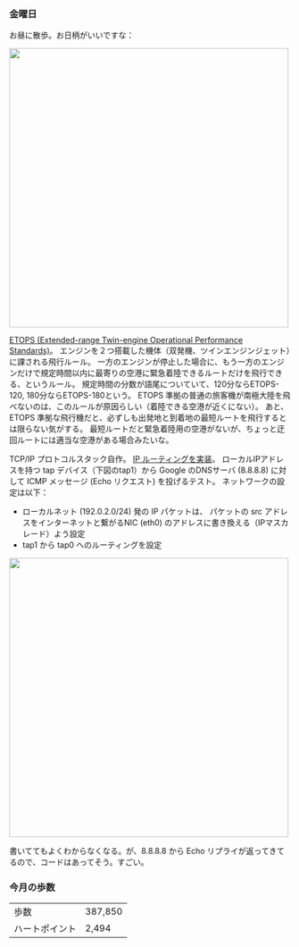 ### 金曜日

お昼に散歩。お日柄がいいですな：

<img src="https://i.imgur.com/QvlmC0w.jpeg" width="500">

[ETOPS (Extended-range Twin-engine Operational Performance Standards)](https://ja.wikipedia.org/wiki/ETOPS)。
エンジンを２つ搭載した機体（双発機、ツインエンジンジェット）に課される飛行ルール。
一方のエンジンが停止した場合に、もう一方のエンジンだけで規定時間以内に最寄りの空港に緊急着陸できるルートだけを飛行できる、というルール。
規定時間の分数が語尾についていて、120分ならETOPS-120, 180分ならETOPS-180という。
ETOPS 準拠の普通の旅客機が南極大陸を飛べないのは、このルールが原因らしい（着陸できる空港が近くにない）。
あと、ETOPS 準拠な飛行機だと、必ずしも出発地と到着地の最短ルートを飛行するとは限らない気がする。
最短ルートだと緊急着陸用の空港がないが、ちょっと迂回ルートには適当な空港がある場合みたいな。


TCP/IP プロトコルスタック自作。
[IP ルーティングを実装](https://github.com/toasa/microps/commit/b82ca786b62be97e737e7aeed21606c053ecca0e)。
ローカルIPアドレスを持つ tap デバイス（下図のtap1）から
Google のDNSサーバ (8.8.8.8) に対して ICMP メッセージ (Echo リクエスト) を投げるテスト。
ネットワークの設定は以下：

* ローカルネット (192.0.2.0/24) 発の IP パケットは、 パケットの src アドレスをインターネットと繋がるNIC (eth0) のアドレスに書き換える（IPマスカレード）よう設定
* tap1 から tap0 へのルーティングを設定

<img src="https://i.imgur.com/9Khf2FQ.jpeg" width="500">

書いててもよくわからなくなる。が、8.8.8.8 から Echo リプライが返ってきてるので、コードはあってそう。すごい。

### 今月の歩数

|||
|---|---|
|歩数|387,850|
|ハートポイント|2,494|
